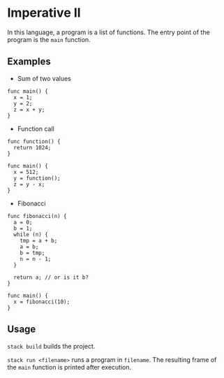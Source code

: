 # Imperative II

In this language, a program is a list of functions.
The entry point of the program is the `main` function.

## Examples

- Sum of two values

```
func main() {
  x = 1;
  y = 2;
  z = x + y;
}
```

- Function call

```
func function() {
  return 1024;
}

func main() {
  x = 512;
  y = function();
  z = y - x;
}
```

- Fibonacci

```
func fibonacci(n) {
  a = 0;
  b = 1;
  while (n) {
    tmp = a + b;
    a = b;
    b = tmp;
    n = n - 1;
  }

  return a; // or is it b?
}

func main() {
  x = fibonacci(10);
}
```

## Usage

`stack build` builds the project.

`stack run <filename>` runs a program in `filename`.
The resulting frame of the `main` function is
printed after execution.
